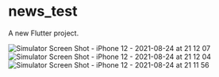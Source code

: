 # news_test

A new Flutter project.

![Simulator Screen Shot - iPhone 12 - 2021-08-24 at 21 12 07](https://user-images.githubusercontent.com/29608698/130705991-a75bfb01-9134-46d4-828f-269fda2c9a94.png)
![Simulator Screen Shot - iPhone 12 - 2021-08-24 at 21 12 04](https://user-images.githubusercontent.com/29608698/130705995-602833eb-4044-4be2-b0c5-00f6c78cdbd7.png)
![Simulator Screen Shot - iPhone 12 - 2021-08-24 at 21 11 56](https://user-images.githubusercontent.com/29608698/130705996-cf43bcbe-d237-405b-9ea3-b4d08744e80f.png)


